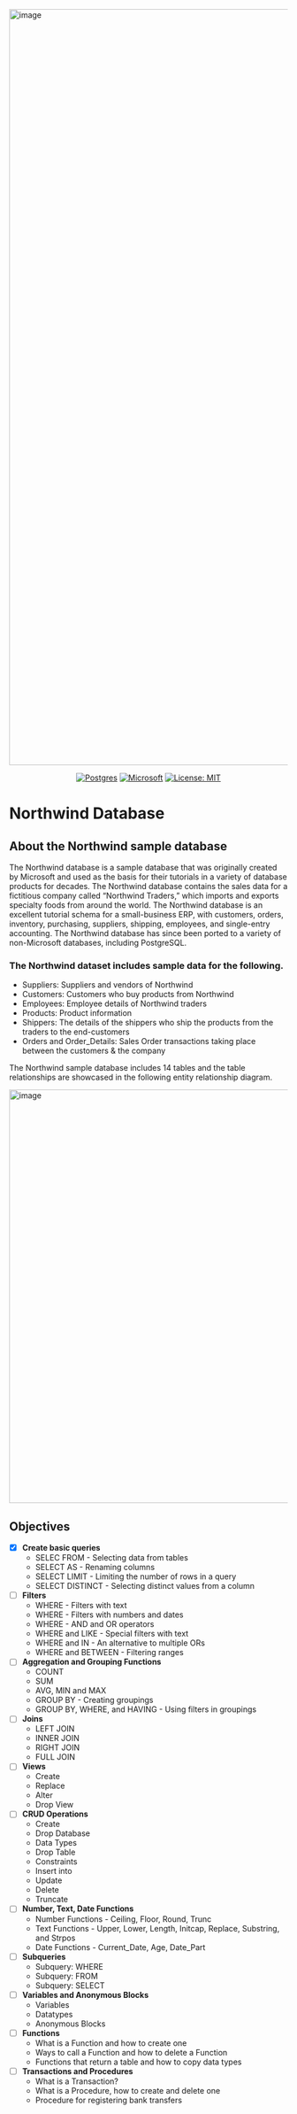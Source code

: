 <img width="2611" height="1366" alt="image" src="https://github.com/user-attachments/assets/d56d8405-f1ff-4624-bdf7-321c92c5dcbe" />

<div align="center">
  
  <a href="">![Postgres](https://img.shields.io/badge/postgres-%23316192.svg?style=for-the-badge&logo=postgresql&logoColor=white)</a>
  <a href="">![Microsoft](https://img.shields.io/badge/Microsoft-0078D4?style=for-the-badge&logo=microsoft&logoColor=white)</a>
  <a href="">[![License: MIT](https://img.shields.io/badge/License-MIT-green.svg)](https://opensource.org/licenses/MIT)</a>
  
</div>

# Northwind Database

## About the Northwind sample database
The Northwind database is a sample database that was originally created by Microsoft and used as the basis for their tutorials in a variety of database products for decades. The Northwind database contains the sales data for a fictitious company called “Northwind Traders,” which imports and exports specialty foods from around the world. The Northwind database is an excellent tutorial schema for a small-business ERP, with customers, orders, inventory, purchasing, suppliers, shipping, employees, and single-entry accounting. The Northwind database has since been ported to a variety of non-Microsoft databases, including PostgreSQL.

### The Northwind dataset includes sample data for the following.

* Suppliers: Suppliers and vendors of Northwind
* Customers: Customers who buy products from Northwind
* Employees: Employee details of Northwind traders
* Products: Product information
* Shippers: The details of the shippers who ship the products from the traders to the end-customers
* Orders and Order_Details: Sales Order transactions taking place between the customers & the company

The Northwind sample database includes 14 tables and the table relationships are showcased in the following entity relationship diagram.

<img width="974" height="747" alt="image" src="https://github.com/user-attachments/assets/4c418938-2c68-498f-8ae0-0403e1a6e629" />

## Objectives
- [x] __Create basic queries__
  + SELEC FROM - Selecting data from tables
  + SELECT AS - Renaming columns
  + SELECT LIMIT - Limiting the number of rows in a query
  + SELECT DISTINCT - Selecting distinct values from a column
- [ ] __Filters__
  + WHERE - Filters with text
  + WHERE - Filters with numbers and dates
  + WHERE - AND and OR operators
  + WHERE and LIKE - Special filters with text
  + WHERE and IN - An alternative to multiple ORs
  + WHERE and BETWEEN - Filtering ranges
- [ ] __Aggregation and Grouping Functions__
  + COUNT
  + SUM
  + AVG, MIN and MAX
  + GROUP BY - Creating groupings
  + GROUP BY, WHERE, and HAVING - Using filters in groupings
- [ ] __Joins__
  + LEFT JOIN 
  + INNER JOIN 
  + RIGHT JOIN 
  + FULL JOIN
- [ ] __Views__
  + Create
  + Replace
  + Alter
  + Drop View
- [ ] __CRUD Operations__
  + Create
  + Drop Database
  + Data Types
  + Drop Table
  + Constraints
  + Insert into
  + Update
  + Delete
  + Truncate
- [ ] __Number, Text, Date Functions__
  + Number Functions - Ceiling, Floor, Round, Trunc
  + Text Functions - Upper, Lower, Length, Initcap, Replace, Substring, and Strpos
  + Date Functions - Current_Date, Age, Date_Part
- [ ] __Subqueries__
  + Subquery: WHERE
  + Subquery: FROM
  + Subquery: SELECT
- [ ] __Variables and Anonymous Blocks__
  + Variables
  + Datatypes
  + Anonymous Blocks
- [ ] __Functions__
  +  What is a Function and how to create one
  +  Ways to call a Function and how to delete a Function
  +  Functions that return a table and how to copy data types
- [ ] __Transactions and Procedures__
  + What is a Transaction?
  + What is a Procedure, how to create and delete one
  + Procedure for registering bank transfers
